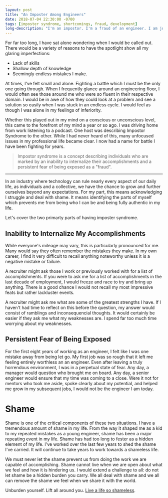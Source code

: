 ```yaml
---
layout: post
title: "An Imposter Among Engineers"
date: 2018-07-04 22:30:00 -0700
tags: [imposter syndrome, shortcomings, fraud, development]
long-description: "I'm an impostor. I'm a fraud of an engineer. I am just waiting for an individual to call me out and say, "I'm sorry, but you don't belong here." I will hang my head in agreement, quickly gather my personal effects, and head for the exit."
---
```


For far too long, I have sat alone wondering when I would be called out. There would be a variety of reasons to have the spotlight show all my glaring imperfections:

* Lack of skills
* Shallow depth of knowledge
* Seemingly endless mistakes I make. 

At times, I've felt small and alone. Fighting a battle which I must be the only one going through. When I frequently glance around an engineering floor, I would often see those around me who were so fluent in their respective domain. I would be in awe of how they could look at a problem and see a solution so easily when I was stuck in an endless cycle. I would feel as though I was alone in my feelings of inferiority.

Whether this played out in my mind on a conscious or unconscious level, this came to the forefront of my mind a year or so ago. I was driving home from work listening to a podcast. One host was describing Impostor Syndrome to the other. While I had never heard of this, many unfocused issues in my professional life became clear. I now had a name for battle I have been fighting for years.

> Impostor syndrome is a concept describing individuals who are marked by an inability to internalize their accomplishments and a persistent fear of being exposed as a "fraud".

<hr>

In an industry where technology can rule nearly every aspect of our daily life, as individuals and a collective, we have the chance to grow and further ourselves beyond any expectations. For my part, this means acknowledging I struggle and deal with shame. It means identifying the parts of myself which prevents me from being who I can be and being fully authentic in my life.

Let's cover the two primarty parts of having imposter syndrome.

## Inability to Internalize My Accomplishments

While everyone's mileage may vary, this is particularly pronounced for me. Many would say they often remember the mistakes they make. In my own career, I find it very difficult to recall anything noteworthy unless it is a negative mistake or failure. 

A recruiter might ask those I work or previously worked with for a list of accomplishments. If you were to ask me for a list of accomplishments in the last decade of employment, I would freeze and race to try and bring up anything. There is a good chance I would not recall my most impressive feats but rather lackluster events.

A recruiter might ask me what are some of the greatest strengths I have. If I haven't had time to reflect on this before the question, my answer would consist of ramblings and inconsequencial thoughts. It would certainly be easier if they ask me what my weaknesses are. I spend far too much time worrying about my weaknesses.

## Persistent Fear of Being Exposed

For the first eight years of working as an engineer, I felt like I was one mistake away from being let go. My first job was so rough that it left me feeling entirely worthless an an engineer. Even after leaving a truly horrendous environment, I was in a perpetual state of fear. Any day, a manager would question who brought me on board. Any day, a senior engineer would ensure that my time was coming to a close. Were it not for mentors who took me aside, spoke clearly about my potential, and helped me grow in my subsequent jobs, I would not be the engineer I am today.

# Shame

Shame is one of the critical components of these two situations. I have a tremendous amount of shame in my life. From the way it shaped me as a kid to my repeated mistakes as a young engineer, shame has been a major repeating event in my life. Shame has had too long to fester as a hidden element of my life. I've worked over the last few years to shed the shame I've carried. It will continue to take years to work towards a shameless life. 

We must never let the shame prevent us from doing the work we are capable of accomplishing. Shame cannot live when we are open about what we feel and how it is hindering us. I would extend a challenge to all: do not let shame be a hidden burden you carry. We all deal with shame and we all can remove the shame we feel when we share it with the world. 

Unburden yourself. Lift all around you. [Live a life so shameless](https://open.spotify.com/track/0ehrTIFn0kb4BYtkbrK7Je?autoplay=true&v=T).